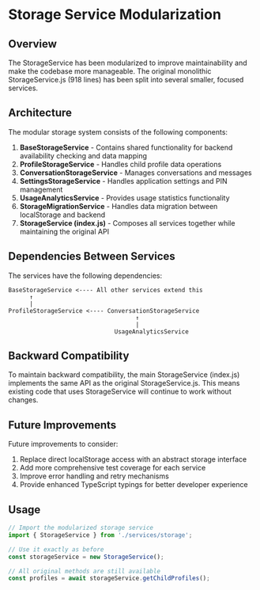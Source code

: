 # Storage Service Modularization

## Overview

The StorageService has been modularized to improve maintainability and make the codebase more manageable. The original monolithic StorageService.js (918 lines) has been split into several smaller, focused services.

## Architecture

The modular storage system consists of the following components:

1. **BaseStorageService** - Contains shared functionality for backend availability checking and data mapping
2. **ProfileStorageService** - Handles child profile data operations
3. **ConversationStorageService** - Manages conversations and messages
4. **SettingsStorageService** - Handles application settings and PIN management
5. **UsageAnalyticsService** - Provides usage statistics functionality
6. **StorageMigrationService** - Handles data migration between localStorage and backend
7. **StorageService (index.js)** - Composes all services together while maintaining the original API

## Dependencies Between Services

The services have the following dependencies:

```
BaseStorageService <---- All other services extend this
      ↑
      |
ProfileStorageService <---- ConversationStorageService
                                    ↑
                                    |
                              UsageAnalyticsService
```

## Backward Compatibility

To maintain backward compatibility, the main StorageService (index.js) implements the same API as the original StorageService.js. This means existing code that uses StorageService will continue to work without changes.

## Future Improvements

Future improvements to consider:

1. Replace direct localStorage access with an abstract storage interface
2. Add more comprehensive test coverage for each service
3. Improve error handling and retry mechanisms
4. Provide enhanced TypeScript typings for better developer experience

## Usage

```javascript
// Import the modularized storage service
import { StorageService } from './services/storage';

// Use it exactly as before
const storageService = new StorageService();

// All original methods are still available
const profiles = await storageService.getChildProfiles();
```